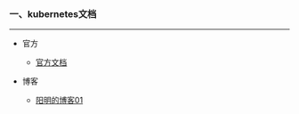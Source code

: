 ### 一、kubernetes文档

***

* 官方

  * [官方文档](https://kubernetes.io/zh/docs/reference/)

* 博客

   * [阳明的博客01](https://www.qikqiak.com/)

     

     


